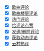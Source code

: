 * [x] [歌曲评论](https://neteasecloudmusicapi.vercel.app/#/?id=歌曲评论)
* [x] [歌曲楼层评论](https://neteasecloudmusicapi.vercel.app/#/?id=歌曲楼层评论)
* [x] [热门评论](https://neteasecloudmusicapi.vercel.app/#/?id=热门评论)
* [x] [给评论点赞](https://neteasecloudmusicapi.vercel.app/#/?id=给评论点赞)
* [x] [发送/删除评论](https://neteasecloudmusicapi.vercel.app/#/?id=发送删除评论)
* [x] [获取动态评论](https://neteasecloudmusicapi.vercel.app/#/?id=获取动态评论)
* [x] [云村热评](https://neteasecloudmusicapi.vercel.app/#/?id=云村热评)